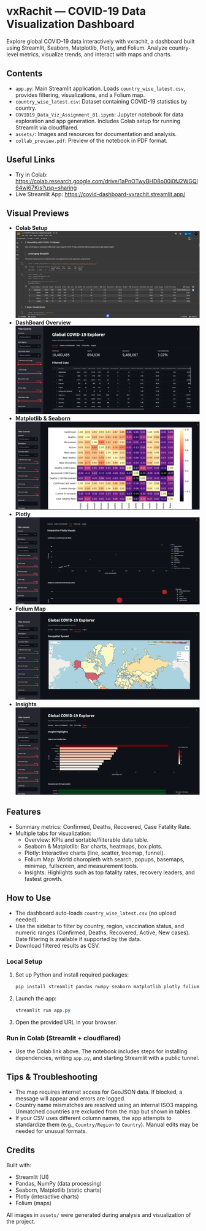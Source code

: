 # vxRachit — COVID-19 Data Visualization Dashboard

Explore global COVID-19 data interactively with vxrachit, a dashboard built using Streamlit, Seaborn, Matplotlib, Plotly, and Folium. Analyze country-level metrics, visualize trends, and interact with maps and charts.

## Contents

- `app.py`: Main Streamlit application. Loads `country_wise_latest.csv`, provides filtering, visualizations, and a Folium map.
- `country_wise_latest.csv`: Dataset containing COVID-19 statistics by country.
- `COVID19_Data_Viz_Assignment_01.ipynb`: Jupyter notebook for data exploration and app generation. Includes Colab setup for running Streamlit via cloudflared.
- `assets/`: Images and resources for documentation and analysis.
- `collab_preview.pdf`: Preview of the notebook in PDF format.

## Useful Links

- Try in Colab: https://colab.research.google.com/drive/1aPnOTwyBHD8o00i0fJ2WGQl64wj67Kis?usp=sharing
- Live Streamlit App: https://covid-dashboard-vxrachit.streamlit.app/


## Visual Previews

- **Colab Setup**  
  ![Collab](assets/gcollab.png)
- **DashBoard Overview**  
  ![Overview](assets/overview.png)
- **Matplotlib & Seaborn**  
  ![Seaborn & Matplotlib](assets/matplotlib_seaborn.png)
- **Plotly**  
  ![Plotly](assets/plotly.png)
- **Folium Map**  
  ![Folium Map](assets/folium.png)
- **Insights**  
  ![Insight](assets/insights.png)


## Features

- Summary metrics: Confirmed, Deaths, Recovered, Case Fatality Rate.
- Multiple tabs for visualization:
  - Overview: KPIs and sortable/filterable data table.
  - Seaborn & Matplotlib: Bar charts, heatmaps, box plots.
  - Plotly: Interactive charts (line, scatter, treemap, funnel).
  - Folium Map: World choropleth with search, popups, basemaps, minimap, fullscreen, and measurement tools.
  - Insights: Highlights such as top fatality rates, recovery leaders, and fastest growth.

## How to Use

- The dashboard auto-loads `country_wise_latest.csv` (no upload needed).
- Use the sidebar to filter by country, region, vaccination status, and numeric ranges (Confirmed, Deaths, Recovered, Active, New cases). Date filtering is available if supported by the data.
- Download filtered results as CSV.

### Local Setup

1. Set up Python and install required packages:

   ```powershell
   pip install streamlit pandas numpy seaborn matplotlib plotly folium pycountry
   ```

2. Launch the app:

   ```powershell
   streamlit run app.py
   ```

3. Open the provided URL in your browser.

### Run in Colab (Streamlit + cloudflared)

- Use the Colab link above. The notebook includes steps for installing dependencies, writing `app.py`, and starting Streamlit with a public tunnel.

## Tips & Troubleshooting

- The map requires internet access for GeoJSON data. If blocked, a message will appear and errors are logged.
- Country name mismatches are resolved using an internal ISO3 mapping. Unmatched countries are excluded from the map but shown in tables.
- If your CSV uses different column names, the app attempts to standardize them (e.g., `Country/Region` to `Country`). Manual edits may be needed for unusual formats.

## Credits

Built with:

- Streamlit (UI)
- Pandas, NumPy (data processing)
- Seaborn, Matplotlib (static charts)
- Plotly (interactive charts)
- Folium (maps)

All images in `assets/` were generated during analysis and visualization of the project.
